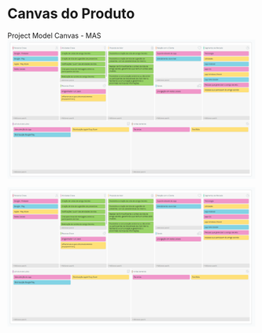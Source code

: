 # Canvas do Produto

Project Model Canvas - MAS
![Screenshot](images/canvas/MAS-CANVAS.png?raw=true "Project Model Canvas - MAS")

![Preview](images/canvas/MAS-CANVAS.png?raw=true "Project Model Canvas - MAS")
